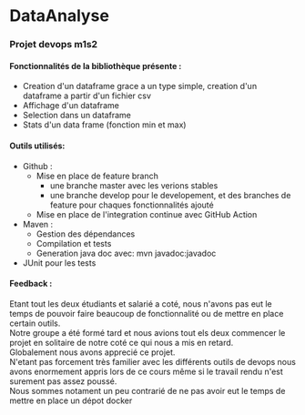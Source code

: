 # DataAnalyse
### Projet devops m1s2

#### Fonctionnalités de la bibliothèque présente :
* Creation d'un dataframe grace a un type simple, creation d'un dataframe a partir d'un fichier csv
* Affichage d'un dataframe
* Selection dans un dataframe
* Stats d'un data frame (fonction min et max)
  
#### Outils utilisés:
* Github : 
  * Mise en place de feature branch
    * une branche master avec les verions stables
    * une branche develop pour le developement, et des branches de feature pour chaques fonctionnalités ajouté
  * Mise en place de l'integration continue avec GitHub Action
* Maven :
  * Gestion des dépendances
  * Compilation et tests
  * Generation java doc avec: mvn javadoc:javadoc
* JUnit pour les tests
 
 
 
 
#### Feedback : 
Etant tout les deux étudiants et salarié a coté, nous n'avons pas eut le temps de pouvoir faire beaucoup de fonctionnalité ou de mettre en place certain outils.\
Notre groupe a été formé tard et nous avions tout els deux commencer le projet en solitaire de notre coté ce qui nous a mis en retard.\
Globalement nous avons apprecié ce projet.\
N'etant pas forcement très familier avec les différents outils de devops nous avons enormement appris lors de ce cours même si le travail rendu n'est surement pas assez poussé.\
Nous sommes notament un peu contrarié de ne pas avoir eut le temps de mettre en place un dépot docker
